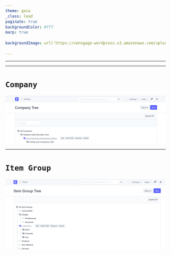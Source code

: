 ```yaml
---
theme: gaia
_class: lead
paginate: true
backgroundColor: #fff
marp: true

backgroundImage: url('https://venngage-wordpress.s3.amazonaws.com/uploads/2018/11/Presentation-Background-Examples23.jpg')

---
```

<!--
https://external-content.duckduckgo.com/iu/?u=https%3A%2F%2Ftse4.mm.bing.net%2Fth%3Fid%3DOIP.mYmv9Fjh8mJGHh5mvocmNQHaFj%26pid%3DApi&f=1

![bg left:40% 70%](https://marp.app/assets/marp.svg)

# **Marp**

Markdown Presentation Ecosystem

https://marp.app/ 
-->

---

<!--
# How to write slides

Split pages by horizontal ruler (`---`). It's very simple! :satisfied:
-->

---




# ```Company```

![bg :100% 90%](company.png)

---

# ```Item Group```
![bg :100% 70%](ItemGroup.png)

<!--
```markdown

```
-->

